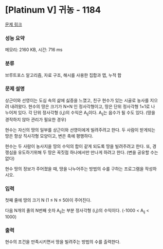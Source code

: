 # [Platinum V] 귀농 - 1184 

[문제 링크](https://www.acmicpc.net/problem/1184) 

### 성능 요약

메모리: 2160 KB, 시간: 716 ms

### 분류

브루트포스 알고리즘, 자료 구조, 해시를 사용한 집합과 맵, 누적 합

### 문제 설명

<p>상근이와 선영이는 도심 속의 삶에 싫증을 느꼈고, 친구 현수가 있는 시골로 농사를 지으려 내려왔다. 현수의 땅은 크기가 N×N 인 정사각형이고, 땅은 단위 정사각형 1×1로 나누어져 있다. 각 단위 정사각형 (i,j)의 수익은 A<sub>ij</sub>이다. A<sub>ij</sub>는 음수가 될 수도 있다. (땅을 경작하지 않아 관리가 필요한 경우)</p>

<p>현수는 자신의 땅의 일부를 상근이와 선영이에게 빌려주려고 한다. 두 사람이 받게되는 땅은 항상 직사각형 모양이고, 변은 축에 평행하다.</p>

<p>현수는 두 사람이 농사지을 땅의 수익의 합이 같게 되도록 땅을 빌려주려고 한다. 또, 경쟁심을 유도하기위해 두 땅은 꼭짓점 하나에서만 만나게 하려고 한다. (변을 공유할 수는 없다)</p>

<p>현수 땅의 정보가 주어졌을 때, 땅을 나누어주는 방법의 수를 구하는 프로그램을 작성하시오. </p>

### 입력 

 <p>첫째 줄에 땅의 크기 N (1 ≤ N ≤ 50)이 주어진다.</p>

<p>다음 N개의 줄의 N번째 숫자 A<sub>ij</sub>는 부분 정사각형 (i,j)의 수익이다. (-1000 < A<sub>ij</sub> < 1000)</p>

### 출력 

 <p>현수의 조건을 만족시키면서 땅을 빌려주는 방법의 수를 출력한다.</p>

